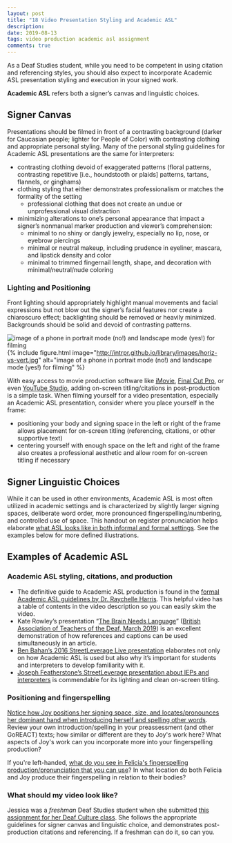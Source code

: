 ```yaml
---
layout: post
title: "18 Video Presentation Styling and Academic ASL"
description:
date: 2019-08-13
tags: video production academic asl assignment
comments: true
---
```


As a Deaf Studies student, while you need to be competent in using citation and referencing styles, you should also expect to incorporate Academic ASL presentation styling and execution in your signed work.

**Academic ASL** refers both a signer’s canvas and linguistic choices.

## Signer Canvas

Presentations should be filmed in front of a contrasting background (darker for Caucasian people; lighter for People of Color) with contrasting clothing and appropriate personal styling. Many of the personal styling guidelines for Academic ASL presentations are the same for interpreters:

* contrasting clothing devoid of exaggerated patterns (floral patterns, contrasting repetitive [i.e., houndstooth or plaids] patterns, tartans, flannels, or ginghams)
* clothing styling that either demonstrates professionalism or matches the formality of the setting
	* professional clothing that does not create an undue or unprofessional visual distraction
* minimizing alterations to one’s personal appearance that impact a signer’s nonmanual marker production and viewer’s comprehension:
	* minimal to no shiny or dangly jewelry, especially no lip, nose, or eyebrow piercings
	* minimal or neutral makeup, including prudence in eyeliner, mascara, and lipstick density and color
	* minimal to trimmed fingernail length, shape, and decoration with minimal/neutral/nude coloring

### Lighting and Positioning
Front lighting should appropriately highlight manual movements and facial expressions but not blow out the signer’s facial features nor create a chiaroscuro effect; backlighting should be removed or heavily minimized. Backgrounds should be solid and devoid of contrasting patterns.

![image of a phone in portrait mode (no!) and landscape mode (yes!) for filming](http://intrpr.github.io/library/images/horiz-vs-vert.jpg)
{% include figure.html image="http://intrpr.github.io/library/images/horiz-vs-vert.jpg" alt="image of a phone in portrait mode (no!) and landscape mode (yes!) for filming" %}

With easy access to movie production software like [iMovie](https://www.apple.com/imovie), [Final Cut Pro](https://www.apple.com/final-cut-pro), or even [YouTube Studio](https://studio.youtube.com), adding on-screen titling/citations in post-production is a simple task. When filming yourself for a video presentation, especially an Academic ASL presentation, consider where you place yourself in the frame:

* positioning your body and signing space in the left or right of the frame allows placement for on-screen titling (referencing, citations, or other supportive text)
* centering yourself with enough space on the left and right of the frame also creates a professional aesthetic and allow room for on-screen titling if necessary

## Signer Linguistic Choices
While it can be used in other environments, Academic ASL is most often utilized in academic settings and is characterized by slightly larger signing spaces, deliberate word order, more pronounced fingerspelling/numbering, and controlled use of space. This handout on register pronunciation helps elaborate [what ASL looks like in both informal and formal settings](http://). See the examples below for more defined illustrations.

## Examples of Academic ASL

### Academic ASL styling, citations, and production
* The definitive guide to Academic ASL production is found in the [formal Academic ASL guidelines by Dr. Raychelle Harris](https://www.youtube.com/watch?v=VX18-4m-EN0). This helpful video has a table of contents in the video description so you can easily skim the video.
* Kate Rowley’s presentation “[The Brain Needs Language](https://www.youtube.com/watch?v=bV7QD2NOS24)” ([British Association of Teachers of the Deaf, March 2019](https://www.batod.org.uk/wp-content/uploads/2019/01/mar19.pdf)) is an excellent demonstration of how references and captions can be used simultaneously in an article.
* [Ben Bahan’s 2016 StreetLeverage Live presentation](https://www.youtube.com/watch?v=8YEEZZpR3Tk) elaborates not only on how Academic ASL is used but also why it’s important for students and interpreters to develop familiarity with it.
* [Joseph Featherstone’s StreetLeverage presentation about IEPs and interpreters](https://www.youtube.com/watch?v=jD6S9ZtUQLQ) is commendable for its lighting and clean on-screen titling.

### Positioning and fingerspelling
[Notice how Joy positions her signing space, size, and locates/pronounces her dominant hand when introducing herself and spelling other words](https://www.youtube.com/watch?v=OiPIiUid2ck). Review your own introduction/spelling in your preassessment (and other GoREACT) texts; how similar or different are they to Joy's work here? What aspects of Joy's work can you incorporate more into your fingerspelling production?

If you're left-handed, [what do you see in Felicia's fingerspelling production/pronunciation that you can use](https://www.youtube.com/watch?v=hS4f1BZ6EcA)? In what location do both Felicia and Joy produce their fingerspelling in relation to their bodies?

### What should my video look like?
Jessica was a *freshman* Deaf Studies student when she submitted [this assignment for her Deaf Culture class](https://www.youtube.com/watch?v=gXr9HiU5LIU). She follows the appropriate guidelines for signer canvas and linguistic choice, and demonstrates post-production citations and referencing. If a freshman can do it, so can you.